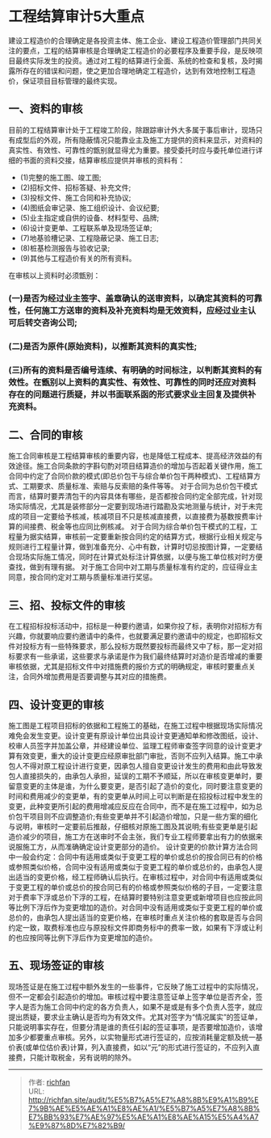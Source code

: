 # 工程结算审计5大重点


建设工程造价的合理确定是各投资主体、施工企业、建设工程造价管理部门共同关注的要点，工程的结算审核是合理确定工程造价的必要程序及重要手段，是反映项目最终实际发生的投资。通过对工程的结算进行全面、系统的检查和复核，及时揭露所存在的错误和问题，使之更加合理地确定工程造价，达到有效地控制工程造价，保证项目目标管理的最终实现。

## 一、资料的审核

目前的工程结算审计处于工程竣工阶段，除跟踪审计外大多属于事后审计，现场只有成型后的外观，所有隐蔽情况只能靠业主及施工方提供的资料来显示，对资料的真实性、有效性、可靠性的甑别就显得尤为重要。接受委托时应与委托单位进行详细的书面的资料交接，结算审核应提供并审核的资料有：
- (1)完整的施工图、竣工图;
- (2)招标文件、招标答疑、补充文件;
- (3)投标文件、施工合同和补充协议;
- (4)图纸会审记录、施工组织设计、会议纪要;
- (5)业主指定或自供的设备、材料型号、品牌;
- (6)设计变更单、工程联系单及现场签证单;
- (7)地基验槽记录、工程隐蔽记录、施工日志;
- (8)桩基检测报告与验收记录;
- (9)其他与工程造价有关的所有资料。

在审核以上资料时必须甑别：

### (一)是否为经过业主签字、盖章确认的送审资料，以确定其资料的可靠性，任何施工方送审的资料及补充资料均是无效资料，应经过业主认可后转交咨询公司;

### (二)是否为原件(原始资料)，以推断其资料的真实性;

### (三)所有的资料是否编号连续、有明确的时间标注，以判断其资料的有效性。在甑别以上资料的真实性、有效性、可靠性的同时还应对资料存在的问题进行质疑，并以书面联系函的形式要求业主回复及提供补充资料。

## 二、合同的审核
施工合同审核是工程结算审核的重要内容，也是降低工程成本、提高经济效益的有效途径。施工合同条款的字斟句酌对项目结算造价的增加与否起着关键作用，施工合同中约定了合同价款的模式(即总价包干与综合单价包干两种模式)、工程结算方式、工期要求、质量标准、索赔与反索赔的条件等等。
对于合同为总价包干模式而言，结算时要弄清包干的内容具体有哪些，是否都按合同约定全部完成，针对现场实际情况，尤其是装修部分一定要到现场进行踏勘及实地测量与统计，对于未完成的项目一定要给予核减，核减项目不只是核减直接费，以直接费为基数按费率计算的间接费、税金等也应同比例核减。
对于合同为综合单价包干模式的工程，工程量为据实结算，审核前一定要重新按合同约定的结算方式，根据行业相关规定与规则进行工程量计算，做到准备充分、心中有数，计算时切忌按图计算，一定要结合现场实际施工情况，同时在计算式处标注计算依据，以便与施工单位核对时方便查找，做到有理有据。
对于施工合同中对工期与质量标准有约定的，应征得业主同意，按合同约定对工期与质量标准进行奖惩。

## 三、招、投标文件的审核
在工程招标投标活动中，招标是一种要约邀请，如果你投了标，表明你对招标方有兴趣，你就要响应要约邀请中的条件，也就要满足要约邀请中的规定，也即招标文件对投标方有一些特殊要求，那么投标方既然要投标而最终又中了标，那一定对招标要求有一些承诺，这些要求与承诺是作为我们最终结算时对造价是否增减的重要审核依据，尤其是招标文件中对措施费的报价方式的明确规定，审核时要重点关注，合同外增加费用是否要调整与其对应的措施费。

## 四、设计变更的审核
施工图是工程项目招标的依据和工程施工的基础，在施工过程中根据现场实际情况难免会发生变更。设计变更有原设计单位出具设计变更通知单和修改图纸，设计、校审人员签字并加盖公章，并经建设单位、监理工程师审查签字同意的设计变更才算有效变更，重大的设计变更应经原审批部门审批，否则不应列入结算。施工中承包人不得对原工程设计进行变更，因承包人擅自变更设计发生的费用和由此导致发包人直接损失的，由承包人承担，延误的工期不予顺延，所以在审核变更单时，要留意变更的主体是谁，为什么要变更，是否引起了造价的变化，同时要注意变更的时间和费用减少的变更单，有的变更单从时间上可以判断是在招投标过程中发生的变更，此种变更所引起的费用增减应反应在合同中，而不是在施工过程中，如为总价包干项目则不应调整造价;有些变更单并不引起造价增加，只是一些方案的细化与说明，审核时一定要前后推敲，仔细核对原施工图及其说明;有些变更单是引起造价减少的项目，施工方在送审时不会主张，我们专业工程师要拿出有力的依据来说服施工方，从而准确确定设计变更部分的造价。
设计变更的价款计算方法合同中一般会约定：合同中有适用或类似于变更工程的单价或总价的按合同已有的价格或参照类似价格，合同中没有适用或类似于变更工程的单价或总价的，由承包人提出适当的变更价格，经工程师确认后执行。在审核过程中，对合同中有适用或类似于变更工程的单价或总价的按合同已有的价格或参照类似价格的子目，一定要注意对于费率下浮或总价下浮的工程，在结算时要特别注意变更或新增项目也应按此同等比例下浮后作为变更增加的造价。对合同中没有适用或类似于变更工程的单价或总价的，由承包人提出适当的变更价格，在审核时重点关注价格的套取是否与合同约定一致，取费标准也应与原投标文件即商务标中的费率一致，如果有下浮或让利的也应按同等比例下浮后作为变更增加的造价。

## 五、现场签证的审核
现场签证是在施工过程中额外发生的一些事件，它反映了施工过程中的实际情况，但不一定都会引起造价的增加。审核过程中要注意签证单上签字单位是否齐全，签字人是否为施工合同中约定的各方负责人，如果不是或是有多个负责人签字，就应提出质疑，要求业主确认是否均为有效文件。尤其对签字为“情况属实”的签证单，只能说明事实存在，但要分清是谁的责任引起的签证事项，是否要增加造价，该增加多少都要重点审核。另外，以实物量形式进行签证的，应按消耗量定额及统一基价表(或单位估价表)计算，列入直接费，如以“元”的形式进行签证的，不应列入直接费，只能计取税金，另有说明的除外。

---

> 作者: [richfan](https://richfan.site/)  
> URL: http://richfan.site/audit/%E5%B7%A5%E7%A8%8B%E9%A1%B9%E7%9B%AE%E5%AE%A1%E8%AE%A1/%E5%B7%A5%E7%A8%8B%E7%BB%93%E7%AE%97%E5%AE%A1%E8%AE%A15%E5%A4%A7%E9%87%8D%E7%82%B9/  

